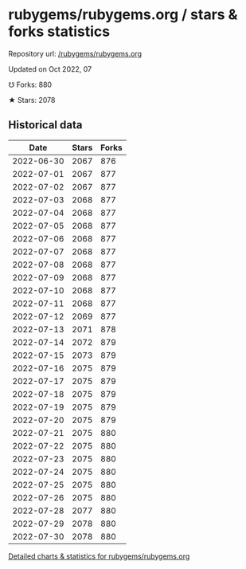 # rubygems/rubygems.org / stars & forks statistics

Repository url: [/rubygems/rubygems.org](https://github.com/rubygems/rubygems.org)

Updated on Oct 2022, 07

☋ Forks: 880

★ Stars: 2078

## Historical data
| Date | Stars | Forks |
|------|-------|-------|
| 2022-06-30 | 2067 | 876 | 
| 2022-07-01 | 2067 | 877 | 
| 2022-07-02 | 2067 | 877 | 
| 2022-07-03 | 2068 | 877 | 
| 2022-07-04 | 2068 | 877 | 
| 2022-07-05 | 2068 | 877 | 
| 2022-07-06 | 2068 | 877 | 
| 2022-07-07 | 2068 | 877 | 
| 2022-07-08 | 2068 | 877 | 
| 2022-07-09 | 2068 | 877 | 
| 2022-07-10 | 2068 | 877 | 
| 2022-07-11 | 2068 | 877 | 
| 2022-07-12 | 2069 | 877 | 
| 2022-07-13 | 2071 | 878 | 
| 2022-07-14 | 2072 | 879 | 
| 2022-07-15 | 2073 | 879 | 
| 2022-07-16 | 2075 | 879 | 
| 2022-07-17 | 2075 | 879 | 
| 2022-07-18 | 2075 | 879 | 
| 2022-07-19 | 2075 | 879 | 
| 2022-07-20 | 2075 | 879 | 
| 2022-07-21 | 2075 | 880 | 
| 2022-07-22 | 2075 | 880 | 
| 2022-07-23 | 2075 | 880 | 
| 2022-07-24 | 2075 | 880 | 
| 2022-07-25 | 2075 | 880 | 
| 2022-07-26 | 2075 | 880 | 
| 2022-07-28 | 2077 | 880 | 
| 2022-07-29 | 2078 | 880 | 
| 2022-07-30 | 2078 | 880 | 


[Detailed charts & statistics for rubygems/rubygems.org](https://reviewgithub.com/rep/rubygems/rubygems.org)
